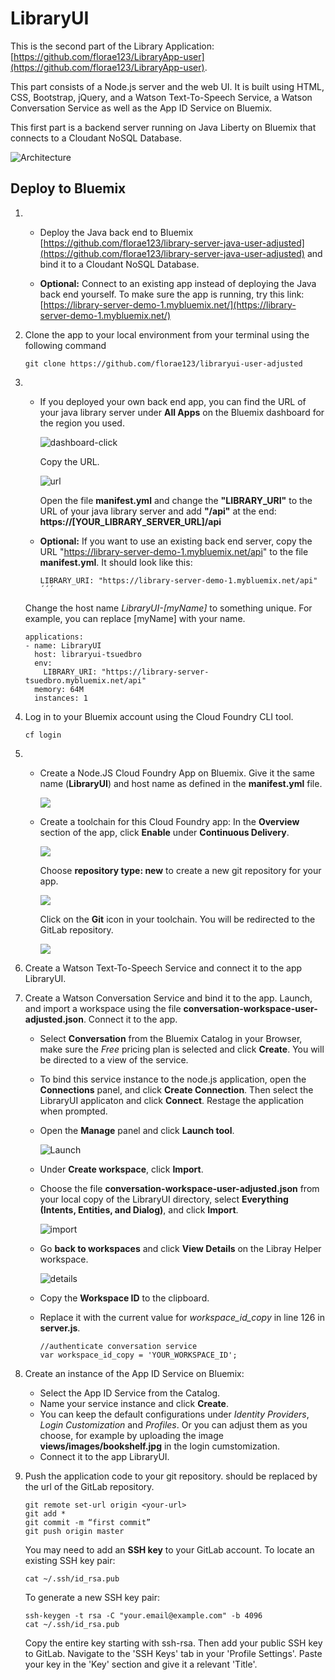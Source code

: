 # LibraryUI

This is the second part of the Library Application: [https://github.com/florae123/LibraryApp-user](https://github.com/florae123/LibraryApp-user).

This part consists of a Node.js server and the web UI.
It is built using HTML, CSS, Bootstrap, jQuery, and a Watson Text-To-Speech Service, a Watson Conversation Service as well as the App ID Service on Bluemix.

This first part is a backend server running on Java Liberty on Bluemix that connects to a Cloudant NoSQL Database.

  ![Architecture](./images/architecture-node.png)

## Deploy to Bluemix

1. * Deploy the Java back end to Bluemix [https://github.com/florae123/library-server-java-user-adjusted](https://github.com/florae123/library-server-java-user-adjusted) and bind it to a Cloudant NoSQL Database.

   * **Optional:** Connect to an existing app instead of deploying the Java back end yourself. To make sure the app is running, try this link: [https://library-server-demo-1.mybluemix.net/](https://library-server-demo-1.mybluemix.net/)

2. Clone the app to your local environment from your terminal using the following command

    ```
    git clone https://github.com/florae123/libraryui-user-adjusted
    ```

3. * If you deployed your own back end app, you can find the URL of your java library server under **All Apps** on the Bluemix dashboard for the region you used.

     ![dashboard-click](./images/dashboard.png)

     Copy the URL.

     ![url](./images/java-url.png)

     Open the file **manifest.yml** and change the **"LIBRARY_URI"** to the URL of your java library server and add **"/api"** at the end: **https://[YOUR_LIBRARY_SERVER_URL]/api**

    * **Optional:** If you want to use an existing back end server, copy the URL "https://library-server-demo-1.mybluemix.net/api" to the file **manifest.yml**. It should look like this:

      ```
      LIBRARY_URI: "https://library-server-demo-1.mybluemix.net/api"
      ´´´

    Change the host name *LibraryUI-[myName]* to something unique. For example, you can replace [myName] with your name.

    ```
    applications:
    - name: LibraryUI
      host: libraryui-tsuedbro
      env:
        LIBRARY_URI: "https://library-server-tsuedbro.mybluemix.net/api"
      memory: 64M
      instances: 1
    ```

4. Log in to your Bluemix account using the Cloud Foundry CLI tool.

	```
	cf login
	```

5.  * Create a Node.JS Cloud Foundry App on Bluemix.
      Give it the same name (**LibraryUI**) and host name as defined in the **manifest.yml** file.

      ![](./images/nodejsapp.png)

    * Create a toolchain for this Cloud Foundry app:
      In the **Overview** section of the app, click **Enable** under **Continuous Delivery**.

      ![](./images/createtoolchain.png)

      Choose **repository type: new** to create a new git repository for your app.

      ![](./images/gitrepo.png)

      Click on the **Git** icon in your toolchain. You will be redirected to the GitLab repository.

      ![](./images/toolchaingit.png)

6. Create a Watson Text-To-Speech Service and connect it to the app LibraryUI.

7. Create a Watson Conversation Service and bind it to the app. Launch, and import a workspace using the file **conversation-workspace-user-adjusted.json**. Connect it to the app.

    * Select **Conversation** from the Bluemix Catalog in your Browser, make sure the *Free* pricing plan is selected and click **Create**. You will be directed to a view of the service.
    * To bind this service instance to the node.js application, open the **Connections** panel, and click **Create Connection**. Then select the LibraryUI applicaton and click **Connect**. Restage the application when prompted.
    * Open the **Manage** panel and click **Launch tool**.

        ![Launch](./images/launch-conv.png)

    * Under **Create workspace**, click **Import**.
    * Choose the file **conversation-workspace-user-adjusted.json** from your local copy of the LibraryUI directory, select **Everything (Intents, Entities, and Dialog)**, and click **Import**.

        ![import](./images/import-workspace-2.png)

    * Go **back to workspaces** and click **View Details** on the Libray Helper workspace.

        ![details](./images/workspace-id.png)

    * Copy the **Workspace ID** to the clipboard.
    * Replace it with the current value for *workspace_id_copy* in line 126 in **server.js**.

        ```
        //authenticate conversation service
        var workspace_id_copy = 'YOUR_WORKSPACE_ID';
        ```
8. Create an instance of the App ID Service on Bluemix:

    * Select the App ID Service from the Catalog.
    * Name your service instance and click **Create**.
    * You can keep the default configurations under *Identity Providers*, *Login Customization* and *Profiles*. Or you can adjust them as you choose, for example by uploading the image **views/images/bookshelf.jpg** in the login cumstomization.
    * Connect it to the app LibraryUI.

9. Push the application code to your git repository. *<your-url>* should be replaced by the url of the GitLab repository.

    ```
    git remote set-url origin <your-url>
    git add *
    git commit -m “first commit”
    git push origin master
    ```
    You may need to add an **SSH key** to your GitLab account.
    To locate an existing SSH key pair:
    ```
    cat ~/.ssh/id_rsa.pub
    ```
    To generate a new SSH key pair:
    ```
    ssh-keygen -t rsa -C "your.email@example.com" -b 4096
    cat ~/.ssh/id_rsa.pub
    ```
    Copy the entire key starting with ssh-rsa.
    Then add your public SSH key to GitLab. Navigate to the 'SSH Keys' tab in your 'Profile Settings'.
    Paste your key in the 'Key' section and give it a relevant 'Title'.
